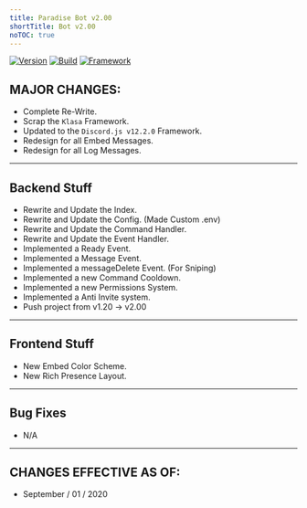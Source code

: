 ```yaml
---
title: Paradise Bot v2.00
shortTitle: Bot v2.00
noTOC: true
---
```


[![Version](https://img.shields.io/badge/Paradise-v2.00%20-blueviolet.svg?style=flat)](http://paradisebots.net) [![Build](https://img.shields.io/badge/Build-Passing%20-green.svg?style=flat)](http://paradisebots.net) [![Framework](https://img.shields.io/badge/Framework-Discord.js%20-red.svg?style=flat)](http://paradisebots.net)


## MAJOR CHANGES:
* Complete Re-Write.
* Scrap the `Klasa` Framework.
* Updated to the `Discord.js v12.2.0` Framework.
* Redesign for all Embed Messages.
* Redesign for all Log Messages.

---

## Backend Stuff
* Rewrite and Update the Index.
* Rewrite and Update the Config. (Made Custom .env)
* Rewrite and Update the Command Handler.
* Rewrite and Update the Event Handler.
* Implemented a Ready Event.
* Implemented a Message Event.
* Implemented a messageDelete Event. (For Sniping)
* Implemented a new Command Cooldown.
* Implemented a new Permissions System.
* Implemented a Anti Invite system.
* Push project from v1.20 -> v2.00

---

## Frontend Stuff
* New Embed Color Scheme.
* New Rich Presence Layout.

---

## Bug Fixes
* N/A

---

## CHANGES EFFECTIVE AS OF:
* September / 01 / 2020 
